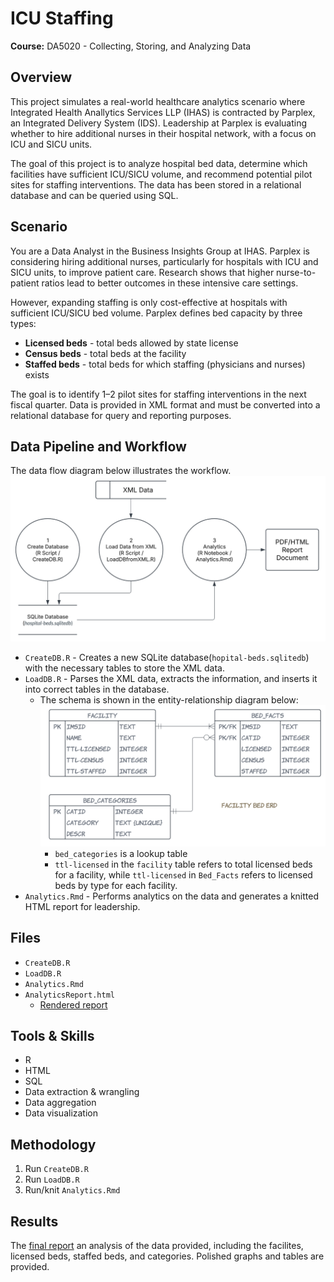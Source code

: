 # ICU Staffing 
**Course:** DA5020 - Collecting, Storing, and Analyzing Data

## Overview
This project simulates a real-world healthcare analytics scenario where Integrated Health Anallytics Services LLP (IHAS) is contracted by Parplex, an Integrated Delivery System (IDS). Leadership at Parplex is evaluating whether to hire additional nurses in their hospital network, with a focus on ICU and SICU units.

The goal of this project is to analyze hospital bed data, determine which facilities have sufficient ICU/SICU volume, and recommend potential pilot sites for staffing interventions. The data has been stored in a relational database and can be queried using SQL.

## Scenario
You are a Data Analyst in the Business Insights Group at IHAS. Parplex is considering hiring additional nurses, particularly for hospitals with ICU and SICU units, to improve patient care. Research shows that higher nurse-to-patient ratios lead to better outcomes in these intensive care settings.

However, expanding staffing is only cost-effective at hospitals with sufficient ICU/SICU bed volume. Parplex defines bed capacity by three types:


* **Licensed beds** - total beds allowed by state license
* **Census beds** - total beds at the facility
* **Staffed beds** - total beds for which staffing (physicians and nurses) exists

The goal is to identify 1–2 pilot sites for staffing interventions in the next fiscal quarter. Data is provided in XML format and must be converted into a relational database for query and reporting purposes.

## Data Pipeline and Workflow
The data flow diagram below illustrates the workflow.
![pipeline](pipeline.png)

* `CreateDB.R` - Creates a new SQLite database(`hopital-beds.sqlitedb`) with the necessary tables to store the XML data.
* `LoadDB.R` - Parses the XML data, extracts the information, and inserts it into correct tables in the database.
    * The schema is shown in the entity-relationship diagram below:
    ![schema](schema.png)
        * `bed_categories` is a lookup table
        * `ttl-licensed` in the `facility` table refers to total licensed beds for a facility, while `ttl-licensed` in `Bed_Facts` refers to licensed beds by type for each facility. 
* `Analytics.Rmd` - Performs analytics on the data and generates a knitted HTML report for leadership.

## Files
* `CreateDB.R`
* `LoadDB.R`
* `Analytics.Rmd`
* `AnalyticsReport.html`
    * [Rendered report](https://zoechow24.github.io/icu-staffing/AnalyticsReport.html)

## Tools & Skills
* R
* HTML
* SQL
* Data extraction & wrangling 
* Data aggregation
* Data visualization

## Methodology
1. Run `CreateDB.R`
2. Run `LoadDB.R`
3. Run/knit `Analytics.Rmd`

## Results
The [final report](https://zoechow24.github.io/icu-staffing/AnalyticsReport.html) an analysis of the data provided, including the facilites, licensed beds, staffed beds, and categories. Polished graphs and tables are provided.
